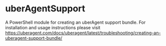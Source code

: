 # uberAgentSupport
A PowerShell module for creating an uberAgent support bundle. For installation and usage instructions please visit https://uberagent.com/docs/uberagent/latest/troubleshooting/creating-an-uberagent-support-bundle/
